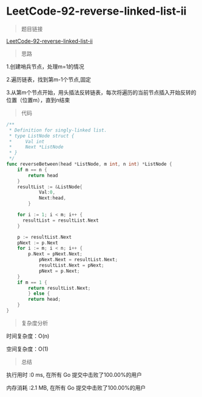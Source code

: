 # LeetCode-92-reverse-linked-list-ii

>题目链接

[LeetCode-92-reverse-linked-list-ii](https://leetcode-cn.com/problems/reverse-linked-list-ii/)

>思路

1.创建哨兵节点，处理m=1的情况

2.遍历链表，找到第m-1个节点,固定

3.从第m个节点开始，用头插法反转链表，每次将遍历的当前节点插入开始反转的位置（位置m），直到n结束

>代码

```go
/**
 * Definition for singly-linked list.
 * type ListNode struct {
 *     Val int
 *     Next *ListNode
 * }
 */
func reverseBetween(head *ListNode, m int, n int) *ListNode {
	if m == n {
	    return head
	}
	resultList := &ListNode{
            Val:0,
            Next:head,
        }

	for i := 1; i < m; i++ {
	  resultList = resultList.Next
	}

	p := resultList.Next
	pNext := p.Next
	for i := m; i < n; i++ {
		p.Next = pNext.Next;
        	pNext.Next = resultList.Next;
        	resultList.Next = pNext;
        	pNext = p.Next;
	}
	if m == 1 {
		return resultList.Next;
    	} else {
		return head;
	}
}
```

>复杂度分析

时间复杂度：O(n)

空间复杂度：O(1)

>总结


执行用时 :0 ms, 在所有 Go 提交中击败了100.00%的用户

内存消耗 :2.1 MB, 在所有 Go 提交中击败了100.00%的用户
